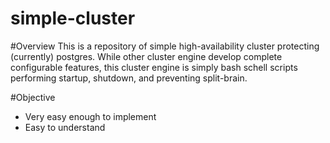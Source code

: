 # simple-cluster

#Overview
This is a repository of simple high-availability cluster protecting
(currently) postgres. While other cluster engine develop complete
configurable features, this cluster engine is simply bash schell scripts
performing startup, shutdown, and preventing split-brain.

#Objective
- Very easy enough to implement
- Easy to understand 
